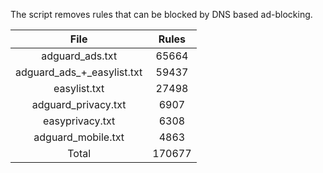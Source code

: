 The script removes rules that can be blocked by DNS based ad-blocking.


| File | Rules |
|:----:|:-----:|
| adguard_ads.txt | 65664 |
| adguard_ads_+_easylist.txt | 59437 |
| easylist.txt | 27498 |
| adguard_privacy.txt | 6907 |
| easyprivacy.txt | 6308 |
| adguard_mobile.txt | 4863 |
| Total | 170677 |